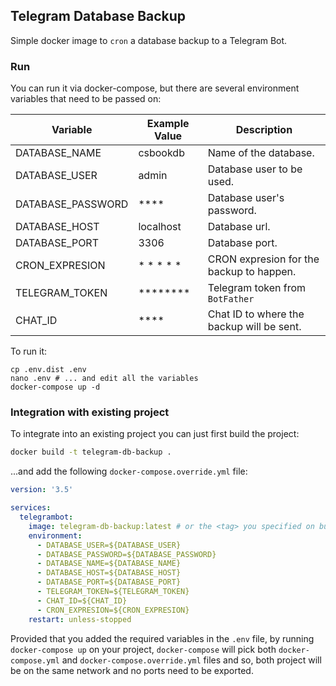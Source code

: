 ## Telegram Database Backup
Simple docker image to `cron` a database backup to a Telegram Bot.


### Run
You can run it via docker-compose, but there are several environment variables that need to be passed on:

| Variable | Example Value | Description |
|--------- | ------------- | ----------- |
| DATABASE_NAME | csbookdb | Name of the database. |
| DATABASE_USER | admin | Database user to be used. |
| DATABASE_PASSWORD | **** | Database user's password. |
| DATABASE_HOST | localhost | Database url. |
| DATABASE_PORT | 3306 | Database port. |
| CRON_EXPRESION | * * * * * | CRON expresion for the backup to happen. |
| TELEGRAM_TOKEN | ******** | Telegram token from `BotFather` |
| CHAT_ID | **** | Chat ID to where the backup will be sent. |

To run it:

```shell
cp .env.dist .env
nano .env # ... and edit all the variables
docker-compose up -d
```

### Integration with existing project
To integrate into an existing project you can just first build the project:
```bash
docker build -t telegram-db-backup .
```
...and add the following `docker-compose.override.yml` file:
```yaml
version: '3.5'

services:
  telegrambot:
    image: telegram-db-backup:latest # or the <tag> you specified on build...
    environment:
      - DATABASE_USER=${DATABASE_USER}
      - DATABASE_PASSWORD=${DATABASE_PASSWORD}
      - DATABASE_NAME=${DATABASE_NAME}
      - DATABASE_HOST=${DATABASE_HOST}
      - DATABASE_PORT=${DATABASE_PORT}
      - TELEGRAM_TOKEN=${TELEGRAM_TOKEN}
      - CHAT_ID=${CHAT_ID}
      - CRON_EXPRESION=${CRON_EXPRESION}
    restart: unless-stopped
```
Provided that you added the required variables in the `.env` file, by running `docker-compose up` on your project, `docker-compose` will pick both `docker-compose.yml` and `docker-compose.override.yml` files and so, both project will be on the same network and no ports need to be exported.
